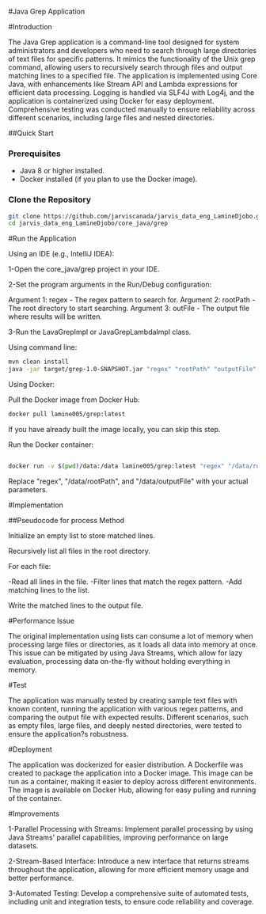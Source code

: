 #Java Grep Application

#Introduction

The Java Grep application is a command-line tool designed for system administrators and developers who need to search through large directories of text files for specific patterns. It mimics the functionality of the Unix grep command, allowing users to recursively search through files and output matching lines to a specified file. The application is implemented using Core Java, with enhancements like Stream API and Lambda expressions for efficient data processing. Logging is handled via SLF4J with Log4j, and the application is containerized using Docker for easy deployment. Comprehensive testing was conducted manually to ensure reliability across different scenarios, including large files and nested directories.

##Quick Start

### Prerequisites

- Java 8 or higher installed.
- Docker installed (if you plan to use the Docker image).

### Clone the Repository

```bash
git clone https://github.com/jarviscanada/jarvis_data_eng_LamineDjobo.git
cd jarvis_data_eng_LamineDjobo/core_java/grep
```
#Run the Application

Using an IDE (e.g., IntelliJ IDEA):

1-Open the core_java/grep project in your IDE.

2-Set the program arguments in the Run/Debug configuration:

Argument 1: regex - The regex pattern to search for.
Argument 2: rootPath - The root directory to start searching.
Argument 3: outFile - The output file where results will be written.

3-Run the LavaGrepImpl or  JavaGrepLambdaImpl class.

Using command line:
``` bash
mvn clean install
java -jar target/grep-1.0-SNAPSHOT.jar "regex" "rootPath" "outputFile"
```
Using Docker:

Pull the Docker image from Docker Hub:

```bash
docker pull lamine005/grep:latest
```
If you have already built the image locally, you can skip this step.

Run the Docker container:
```bash

docker run -v $(pwd)/data:/data lamine005/grep:latest "regex" "/data/rootPath" "/data/outputFile"
```

Replace "regex", "/data/rootPath", and "/data/outputFile" with your actual parameters.

#Implementation

##Pseudocode for process Method

Initialize an empty list to store matched lines.

Recursively list all files in the root directory.

For each file:

-Read all lines in the file.
-Filter lines that match the regex pattern.
-Add matching lines to the list.

Write the matched lines to the output file.

#Performance Issue

The original implementation using lists can consume a lot of memory when processing large files or directories, as it loads all data into memory at once. This issue can be mitigated by using Java Streams, which allow for lazy evaluation, processing data on-the-fly without holding everything in memory.

#Test

The application was manually tested by creating sample text files with known content, running the application with various regex patterns, and comparing the output file with expected results. Different scenarios, such as empty files, large files, and deeply nested directories, were tested to ensure the application?s robustness.

#Deployment

The application was dockerized for easier distribution. A Dockerfile was created to package the application into a Docker image. This image can be run as a container, making it easier to deploy across different environments. The image is available on Docker Hub, allowing for easy pulling and running of the container.

#Improvements

1-Parallel Processing with Streams: Implement parallel processing by using Java Streams' parallel capabilities, improving performance on large datasets.

2-Stream-Based Interface: Introduce a new interface that returns streams throughout the application, allowing for more efficient memory usage and better performance.

3-Automated Testing: Develop a comprehensive suite of automated tests, including unit and integration tests, to ensure code reliability and coverage.

